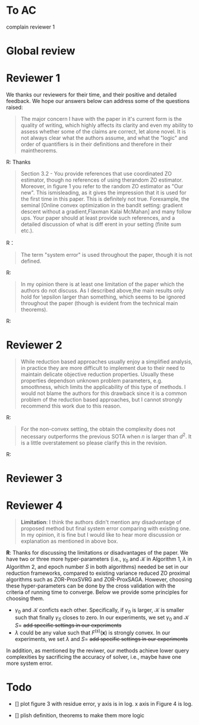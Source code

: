 # To AC
complain reviewer 1

# Global review



# Reviewer 1
We thanks our reviewers for their time, and their positive and detailed feedback. We hope our answers below can address some of the questions raised:

>The major concern I have with the paper in it's current form is the quality of writing, which highly affects its clarity and even my ability to assess whether some of the claims are correct, let alone novel. It is not always clear what the authors assume, and what the "logic" and order of quantifiers is in their definitions and therefore in their maintheorems.

R: Thanks 


>Section 3.2 - You provide references that use coordinated ZO estimator, though no references of using therandom ZO estimator. Moreover, in figure 1 you refer to the random ZO estimator as "Our new". This ismisleading, as it gives the impression that it is used for the first time in this paper. This is definitely not true. Forexample, the seminal [Online convex optimization in the bandit setting: gradient descent without a gradient,Flaxman Kalai McMahan] and many follow ups. Your paper should at least provide such references, and a detailed discussion of what is diff erent in your setting (finite sum etc.).

R：

>The term "system error" is used throughout the paper, though it is not defined.

R:


>In my opinion there is at least one limitation of the paper which the authors do not discuss.
As I described above,the main results only hold for \epsilon larger than something, which seems to be ignored throughout the paper (though is evident from the technical main theorems).

R:

# Reviewer 2

>While reduction based approaches usually enjoy a simplified analysis, in practice they are more difficult to implement due to their need to maintain delicate objective reduction properties. Usually these properties dependson unknown problem parameters, e.g. smoothness, which limits the applicability of this type of methods. I would not blame the authors for this drawback since it is a common problem of the reduction based approaches, but I cannot strongly recommend this work due to this reason.

R:


>For the non-convex setting, the obtain the complexity does not necessary outperforms the previous SOTA when $n$ is larger than $d^2$. It is a little overstatement so please clarify this in the revision.

R:

# Reviewer 3

# Reviewer 4
>**Limitation**: I think the authors didn't mention any disadvantage of proposed method but final system error comparing with existing one. In my opinion, it is fine but I would like to hear more discussion or explanation as mentioned in above box.

**R**: Thanks for discussing the limitations or disadvantages of the paper. We have  two or three more hyper-parameters (i.e., $\gamma_0$ and $\mathcal{K}$ in Algorithm 1, $\lambda$ in Algorithm 2, and epoch number $S$ in both algorithms) needed be set in our reduction frameworks, compared to existing variance reduced ZO proximal  algorithms such as ZOR-ProxSVRG and ZOR-ProxSAGA. However, choosing these hyper-parameters can be done by the cross validation  with the criteria of running time to converge. Below we provide some principles for choosing them.

   - $\gamma_0$ and $\mathcal{K}$ conficts each other. Specifically, if $\gamma_0$ is larger, $\mathcal{K}$ is smaller such that finally $\gamma_S$ closes to zero. In our experiments, we set  $\gamma_0$ and $\mathcal{K}$ $S=$  ~~add specific settings in our experiments~~
   - $\lambda$ could be any value  such that $F^{(s)}(\mathbf{x})$ is strongly convex.   In our experiments, we set  $\lambda$ and $S=$ ~~add specific settings in our experiments~~

In addition, as mentioned by the reviwer, our methods achieve lower query complexities  by sacrificing the accuracy of solver, i.e., maybe have one more system error.




# Todo

- []  plot figure 3 with residue error, y axis is in log. x axis in Figure  4 is log.

- [] plish definition, theorems to make them more logic
